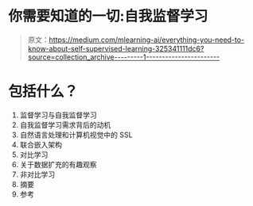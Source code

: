 # 你需要知道的一切:自我监督学习

> 原文：<https://medium.com/mlearning-ai/everything-you-need-to-know-about-self-supervised-learning-325341111dc6?source=collection_archive---------1----------------------->

# 包括什么？

1.  监督学习与自我监督学习
2.  自我监督学习需求背后的动机
3.  自然语言处理和计算机视觉中的 SSL
4.  联合嵌入架构
5.  对比学习
6.  关于数据扩充的有趣观察
7.  非对比学习
8.  摘要
9.  参考
